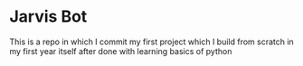 # Jarvis Bot
This is a repo in which I commit my first project which I build from scratch in my first year itself after done
with learning basics of python
